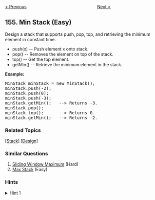 <!--|This file generated by command(leetcode description); DO NOT EDIT.    |-->
<!--+----------------------------------------------------------------------+-->
<!--|@author    Openset <openset.wang@gmail.com>                           |-->
<!--|@link      https://github.com/openset                                 |-->
<!--|@home      https://github.com/openset/leetcode                        |-->
<!--+----------------------------------------------------------------------+-->

[< Previous](https://github.com/openset/leetcode/tree/master/problems/find-minimum-in-rotated-sorted-array-ii "Find Minimum in Rotated Sorted Array II")
　　　　　　　　　　　　　　　　
[Next >](https://github.com/openset/leetcode/tree/master/problems/binary-tree-upside-down "Binary Tree Upside Down")

## 155. Min Stack (Easy)

<p>
Design a stack that supports push, pop, top, and retrieving the minimum element in constant time.
<ul>
<li>
push(x) -- Push element x onto stack.
</li>
<li>
pop() -- Removes the element on top of the stack.
</li>
<li>
top() -- Get the top element.
</li>
<li>
getMin() -- Retrieve the minimum element in the stack.
</li>
</ul>
</p>

<p><b>Example:</b><br />
<pre>
MinStack minStack = new MinStack();
minStack.push(-2);
minStack.push(0);
minStack.push(-3);
minStack.getMin();   --> Returns -3.
minStack.pop();
minStack.top();      --> Returns 0.
minStack.getMin();   --> Returns -2.
</pre>
</p>

### Related Topics
  [[Stack](https://github.com/openset/leetcode/tree/master/tag/stack/README.md)]
  [[Design](https://github.com/openset/leetcode/tree/master/tag/design/README.md)]

### Similar Questions
  1. [Sliding Window Maximum](https://github.com/openset/leetcode/tree/master/problems/sliding-window-maximum) (Hard)
  1. [Max Stack](https://github.com/openset/leetcode/tree/master/problems/max-stack) (Easy)

### Hints
<details>
<summary>Hint 1</summary>
Consider each node in the stack having a minimum value. (Credits to @aakarshmadhavan)
</details>
